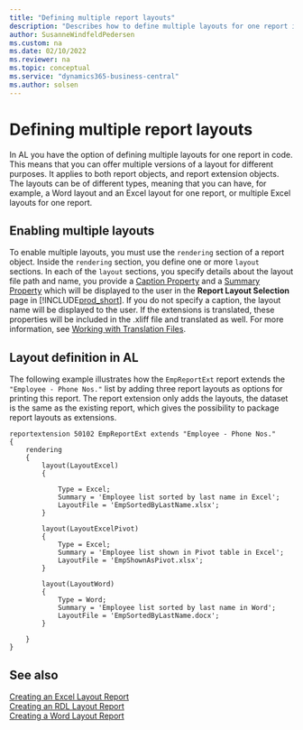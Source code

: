 ```yaml
---
title: "Defining multiple report layouts"
description: "Describes how to define multiple layouts for one report in Business Central using AL."
author: SusanneWindfeldPedersen
ms.custom: na
ms.date: 02/10/2022
ms.reviewer: na
ms.topic: conceptual
ms.service: "dynamics365-business-central"
ms.author: solsen
---
```


# Defining multiple report layouts

In AL you have the option of defining multiple layouts for one report in code. This means that you can offer multiple versions of a layout for different purposes. It applies to both report objects, and report extension objects. The layouts can be of different types, meaning that you can have, for example, a Word layout and an Excel layout for one report, or multiple Excel layouts for one report.

## Enabling multiple layouts

To enable multiple layouts, you must use the `rendering` section of a report object. Inside the `rendering` section, you define one or more `layout` sections. In each of the `layout` sections, you specify details about the layout file path and name, you provide a [Caption Property](properties/devenv-caption-property.md) and a [Summary Property](properties/devenv-summary-property.md) <!--new --> which will be displayed to the user in the **Report Layout Selection** page in [!INCLUDE[prod_short](../developer/includes/prod_short.md)]. If you do not specify a caption, the layout name will be displayed to the user. If the extensions is translated, these properties will be included in the .xliff file and translated as well. For more information, see [Working with Translation Files](devenv-work-with-translation-files.md).

## Layout definition in AL

The following example illustrates how the `EmpReportExt` report extends the `"Employee - Phone Nos."` list by adding three report layouts as options for printing this report. The report extension only adds the layouts, the dataset is the same as the existing report, which gives the possibility to package report layouts as extensions.

```al
reportextension 50102 EmpReportExt extends "Employee - Phone Nos."
{
    rendering
    {
        layout(LayoutExcel)
        {

            Type = Excel;
            Summary = 'Employee list sorted by last name in Excel';
            LayoutFile = 'EmpSortedByLastName.xlsx';
        }

        layout(LayoutExcelPivot)
        {
            Type = Excel;
            Summary = 'Employee list shown in Pivot table in Excel';
            LayoutFile = 'EmpShownAsPivot.xlsx';
        }

        layout(LayoutWord)
        {
            Type = Word;
            Summary = 'Employee list sorted by last name in Word';
            LayoutFile = 'EmpSortedByLastName.docx';
        }

    }
}
```

## See also

[Creating an Excel Layout Report](devenv-howto-excel-layout.md)  
[Creating an RDL Layout Report](devenv-howto-rdl-report-layout.md)  
[Creating a Word Layout Report](devenv-howto-report-layout.md)
